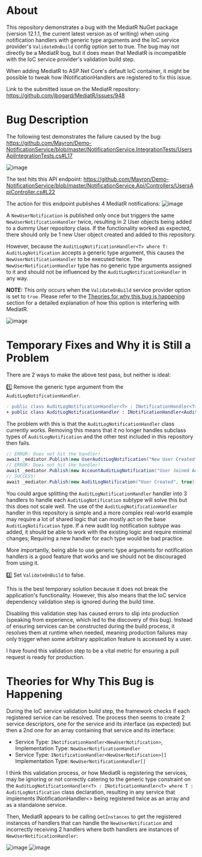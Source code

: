 # About
This repository demonstrates a bug with the MediatR NuGet package (version 12.1.1, the current latest version as of writing) when using notification handlers with generic type arguments and the IoC service provider's `ValidateOnBuild` config option set to true.
The bug may not directly be a MediatR bug, but it does mean that MediatR is incompatible with the IoC service provider's validation build step.

When adding MediatR to ASP.Net Core's default IoC container, it might be possible to tweak how INotificationHandlers are registered to fix this issue.

Link to the submitted issue on the MediatR repository: https://github.com/jbogard/MediatR/issues/948

# Bug Description
The following test demonstrates the failure caused by the bug:
https://github.com/Mayron/Demo-NotificationService/blob/master/NotificationService.IntegrationTests/UsersApiIntegrationTests.cs#L17

![image](https://github.com/Mayron/Demo-NotificationService/assets/5854995/a14b59b0-9d09-4ab1-a8a8-5a412c784d05)

The test hits this API endpoint:
https://github.com/Mayron/Demo-NotificationService/blob/master/NotificationService.Api/Controllers/UsersApiController.cs#L22

The action for this endpoint publishes 4 MediatR notifications:
![image](https://github.com/Mayron/Demo-NotificationService/assets/5854995/d04da39e-147c-4d0b-949d-6c68ba535977)

A `NewUserNotification` is published only once but triggers the same `NewUserNotificationHandler` twice, resulting in 2 User objects being added to a dummy User repository class.
If the functionality worked as expected, there should only be 1 new User object created and added to this repository.

However, because the `AuditLogNotificationHandler<T> where T: AuditLogNotification` accepts a generic type argument, this causes the `NewUserNotificationHandler` to be executed twice.
The `NewUserNotificationHandler` type has no generic type arguments assigned to it and should not be influenced by the `AuditLogNotificationHandler` in any way.

**NOTE:** This only occurs when the `ValidateOnBuild` service provider option is set to `true`. Please refer to the [Theories for why this bug is happening](#theories-for-why-this-bug-is-happening) section for a detailed explanation of how this option is interfering with MediatR.

![image](https://github.com/Mayron/Demo-NotificationService/assets/5854995/e2c1f344-30c7-4d04-93aa-5e8828fd8b38)

# Temporary Fixes and Why it is Still a Problem
There are 2 ways to make the above test pass, but neither is ideal:

1️⃣ Remove the generic type argument from the `AuditLogNotificationHandler`.

```diff
- public class AuditLogNotificationHandler<T> : INotificationHandler<T> where T : AuditLogNotification
+ public class AuditLogNotificationHandler : INotificationHandler<AuditLogNotification>
```

The problem with this is that the `AuditLogNotificationHandler` class currently works. Removing this means that it no longer handles subclass types of `AuditLogNotification` and the other test included in this repository then fails.

```csharp
// ERROR: Does not hit the handler!
await _mediator.Publish(new UserAuditLogNotification("New User Created", newUser.Id));
// ERROR: Does not hit the handler!
await _mediator.Publish(new AccountAuditLogNotification("User Joined Account", accountId));
// SUCCESS!
await _mediator.Publish(new AuditLogNotification("User Created", true));
```

You could argue splitting the `AuditLogNotificationHandler` handler into 3 handlers to handle each `AuditLogNotification` subtype will solve this but this does not scale well.
The use of the `AuditLogNotificationHandler` handler in this repository is simple and a more complex real-world example may require a lot of shared logic that can mostly act on the base `AuditLogNotification` type.
If a new audit log notification subtype was added, it should be able to work with the existing logic and require minimal changes; Requiring a new handler for each type would be bad practice.

More importantly, being able to use generic type arguments for notification handlers is a good feature that works and we should not be discouraged from using it.

2️⃣ Set `ValidateOnBuild` to false.

This is the best temporary solution because it does not break the application's functionality.
However, this also means that the IoC service dependency validation step is ignored during the build time. 

Disabling this validation step has caused errors to slip into production (speaking from experience, which led to the discovery of this bug).
Instead of ensuring services can be constructed during the build process, it resolves them at runtime when needed, meaning production failures may only trigger when some arbitrary application feature is accessed by a user.

I have found this validation step to be a vital metric for ensuring a pull request is ready for production.

# Theories for Why This Bug is Happening

During the IoC service validation build step, the framework checks if each registered service can be resolved.
The process then seems to create 2 service descriptors, one for the service and its interface (as expected) but then a 2nd one for an array containing that service and its interface:

- Service Type: `INotificationHandler<NewUserNotification>`, Implementation Type: `NewUserNotificationHandler`
- Service Type: `INotificationHandler<NewUserNotification>[]` Implementation Type: `NewUserNotificationHandler[]`

I think this validation process, or how MediatR is registering the services, may be ignoring or not correctly catering to the generic type constraint on the `AuditLogNotificationHandler<T> : INotificationHandler<T> where T : AuditLogNotification` class declaration,
resulting in any service that implements INotificationHandler<> being registered twice as an array and as a standalone service. 

Then, MediatR appears to be calling `GetInstances` to get the registered instances of handlers that can handle the `NewUserNotification` and incorrectly receiving 2 handlers where both handlers are instances of `NewUserNotificationHandler`:

![image](https://github.com/Mayron/Demo-NotificationService/assets/5854995/799f7312-6ed8-46a3-9865-8992e3959f5e)
![image](https://github.com/Mayron/Demo-NotificationService/assets/5854995/2185b894-169f-42f1-b380-39aa7b7b69a8)
